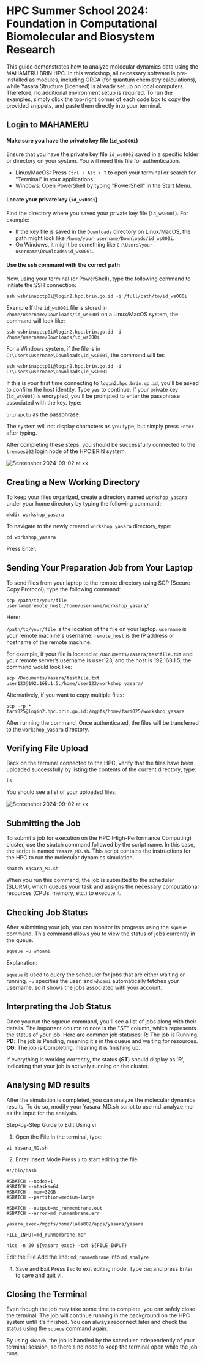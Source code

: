 # HPC Summer School 2024: Foundation in Computational Biomolecular and Biosystem Research

This guide demonstrates how to analyze molecular dynamics data using the MAHAMERU BRIN HPC. In this workshop, all necessary software is pre-installed as modules, including ORCA (for quantum chemistry calculations), while Yasara Structure (licensed) is already set up on local computers. Therefore, no additional environment setup is required. To run the examples, simply click the top-right corner of each code box to copy the provided snippets, and paste them directly into your terminal.

## Login to MAHAMERU
#### Make sure you have the private key file (`id_ws000i`)
Ensure that you have the private key file `id_ws000i` saved in a specific folder or directory on your system. You will need this file for authentication.
- Linux/MacOS: Press `Ctrl + Alt + T` to open your terminal or search for "Terminal" in your applications.
- Windows: Open PowerShell by typing "PowerShell" in the Start Menu.

#### Locate your private key (`id_ws000i`)
Find the directory where you saved your private key file (`id_ws000i`). For example:

- If the key file is saved in the `Downloads` directory on Linux/MacOS, the path might look like `/home/your-username/Downloads/id_ws000i`.
- On Windows, it might be something like `C:\Users\your-username\Downloads\id_ws000i`.

#### Use the ssh command with the correct path
Now, using your terminal (or PowerShell), type the following command to initiate the SSH connection:
```
ssh wsbrinapctp0i@login2.hpc.brin.go.id -i /full/path/to/id_ws000i
```
Example
If the `id_ws000i` file is stored in `/home/username/Downloads/id_ws000i` on a Linux/MacOS system, the command will look like:
```
ssh wsbrinapctp0i@login2.hpc.brin.go.id -i /home/username/Downloads/id_ws000i
```
For a Windows system, if the file is in `C:\Users\username\Downloads\id_ws000i`, the command will be:
```
ssh wsbrinapctp0i@login2.hpc.brin.go.id -i C:\Users\username\Downloads\id_ws000i
```

If this is your first time connecting to `login2.hpc.brin.go.id`, you'll be asked to confirm the host identity. Type `yes` to continue.
If your private key (`id_ws000i`) is encrypted, you'll be prompted to enter the passphrase associated with the key.
type:

`brinapctp` as the passphrase.

The system will not display characters as you type, but simply press `Enter` after typing.

After completing these steps, you should be successfully connected to the `trembesi02` login node of the HPC BRIN system.

![Screenshot 2024-09-02 at xx](LoginHPC.jpeg)


## Creating a New Working Directory
To keep your files organized, create a directory named `workshop_yasara` under your home directory by typing the following command:
```
mkdir workshop_yasara
```
To navigate to the newly created `workshop_yasara` directory, type:
```
cd workshop_yasara
```
Press Enter.

## Sending Your Preparation Job from Your Laptop
To send files from your laptop to the remote directory using SCP (Secure Copy Protocol), type the following command:
```
scp /path/to/your/file username@remote_host:/home/username/workshop_yasara/
```
Here:

`/path/to/your/file` is the location of the file on your laptop.
`username` is your remote machine's username.
`remote_host` is the IP address or hostname of the remote machine.

For example, if your file is located at `/Documents/Yasara/testfile.txt` and your remote server’s username is user123, and the host is 192.168.1.5, the command would look like:
```
scp /Documents/Yasara/testfile.txt user123@192.168.1.5:/home/user123/workshop_yasara/
```
Alternatively, if you want to copy multiple files:
```
scp -rp * fari025@login2.hpc.brin.go.id:/mgpfs/home/fari025/workshop_yasara
```
After running the command, Once authenticated, the files will be transferred to the `workshop_yasara` directory.

## Verifying File Upload
Back on the terminal connected to the HPC, verify that the files have been uploaded successfully by listing the contents of the current directory, type:
```
ls
```
You should see a list of your uploaded files.

![Screenshot 2024-09-02 at xx](YASARA.jpg)

## Submitting the Job
To submit a job for execution on the HPC (High-Performance Computing) cluster, use the sbatch command followed by the script name. In this case, the script is named `Yasara_MD.sh`. This script contains the instructions for the HPC to run the molecular dynamics simulation.
```
sbatch Yasara_MD.sh
```
When you run this command, the job is submitted to the scheduler (SLURM), which queues your task and assigns the necessary computational resources (CPUs, memory, etc.) to execute it.

## Checking Job Status
After submitting your job, you can monitor its progress using the `squeue` command. This command allows you to view the status of jobs currently in the queue.
```
squeue -u whoami
```
Explanation:

`squeue` is used to query the scheduler for jobs that are either waiting or running.
`-u` specifies the user, and `whoami` automatically fetches your username, so it shows the jobs associated with your account.

## Interpreting the Job Status
Once you run the squeue command, you'll see a list of jobs along with their details. The important column to note is the "ST" column, which represents the status of your job. Here are common job statuses:
**R**: The job is Running.
**PD**: The job is Pending, meaning it's in the queue and waiting for resources.
**CG**: The job is Completing, meaning it is finishing up.

If everything is working correctly, the status (**ST**) should display as '**R**', indicating that your job is actively running on the cluster.

## Analysing MD results
After the simulation is completed, you can analyze the molecular dynamics results. To do so, modify your Yasara_MD.sh script to use md_analyze.mcr as the input for the analysis.

Step-by-Step Guide to Edit Using vi
1. Open the File In the terminal, type:
```
vi Yasara_MD.sh
```
2. Enter Insert Mode Press `i` to start editing the file.
```
#!/bin/bash
  
#SBATCH --nodes=1
#SBATCH --ntasks=64
#SBATCH --mem=32GB
#SBATCH --partition=medium-large

#SBATCH --output=md_runmembrane.out
#SBATCH --error=md_runmembrane.err

yasara_exec=/mgpfs/home/lala002/apps/yasara/yasara

FILE_INPUT=md_runmembrane.mcr

nice -n 20 ${yasara_exec} -txt ${FILE_INPUT}

```

Edit the File Add the line:
`md_runmembrane`
into
`md_analyze`

4. Save and Exit
Press `Esc` to exit editing mode.
Type `:wq` and press Enter to save and quit vi.

## Closing the Terminal
Even though the job may take some time to complete, you can safely close the terminal. The job will continue running in the background on the HPC system until it's finished. You can always reconnect later and check the status using the `squeue` command again.

By using `sbatch`, the job is handled by the scheduler independently of your terminal session, so there's no need to keep the terminal open while the job runs.


